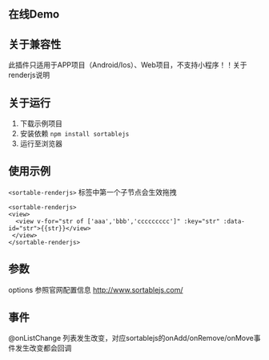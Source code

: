 ## 在线Demo


## 关于兼容性
此插件只适用于APP项目（Android/Ios）、Web项目，不支持小程序！！关于renderjs说明

## 关于运行
1. 下载示例项目
2. 安装依赖 ```npm install sortablejs```
3. 运行至浏览器

## 使用示例

```<sortable-renderjs>``` 标签中第一个子节点会生效拖拽

```
<sortable-renderjs>
<view>
  <view v-for="str of ['aaa','bbb','ccccccccc']" :key="str" :data-id="str">{{str}}</view>
 </view>
</sortable-renderjs>
```

## 参数

options 参照官网配置信息 http://www.sortablejs.com/

## 事件
@onListChange 列表发生改变，对应sortablejs的onAdd/onRemove/onMove事件发生改变都会回调